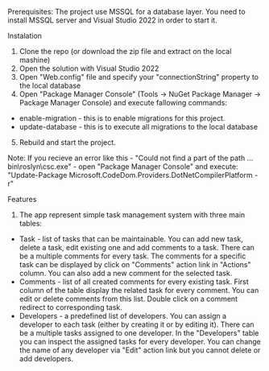 Prerequisites: The project use MSSQL for a database layer. You need to install MSSQL server and Visual Studio 2022 in order to start it.

Instalation
1. Clone the repo (or download the zip file and extract on the local mashine)
2. Open the solution with Visual Studio 2022
3. Open "Web.config" file and specify your "connectionString" property to the local database
4. Open "Package Manager Console" (Tools -> NuGet Package Manager -> Package Manager Console) and execute fallowing commands:
- enable-migration - this is to enable migrations for this project.
- update-database - this is to execute all migrations to the local database
5. Rebuild and start the project. 

Note: If you recieve an error like this - "Could not find a part of the path ... bin\roslyn\csc.exe" - open "Package Manager Console" and execute: 
"Update-Package Microsoft.CodeDom.Providers.DotNetCompilerPlatform -r"


Features
1. The app represent simple task management system with three main tables:
- Task - list of tasks that can be maintainable. You can add new task, delete a task, edit existing one and add comments to a task. There can be a multiple comments for every task. The comments for a specific task can be displayed by click on "Comments" action link in "Actions" column. You can also add a new comment for the selected task.
- Comments - list of all created comments for every existing task. First column of the table display the related task for every comment. You can edit or delete comments from this list. Double click on a comment redirect to corresponding task.
- Developers - a predefined list of developers. You can assign a developer to each task (either by creating it or by editing it). There can be a multiple tasks assigned to one developer. In the "Developers" table you can inspect the assigned tasks for every developer. You can change the name of any developer via "Edit" action link but you cannot delete or add developers.
